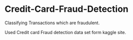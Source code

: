 # Credit-Card-Fraud-Detection
Classifying Transactions which are fraudulent.

Used Credit card Fraud detection data set form kaggle site.
